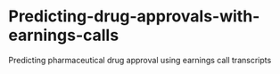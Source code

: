# Predicting-drug-approvals-with-earnings-calls
Predicting pharmaceutical drug approval using earnings call transcripts

